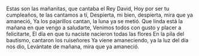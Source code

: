 Estas son las mañanitas, que cantaba el Rey David,
Hoy por ser tu cumpleaños, te las cantamos a tí,
Despierta, mi bien, despierta, mira que ya amaneció,
Ya los pajarillos cantan, la luna ya se metió.
Que linda está la mañana en que vengo a saludarte,
Venimos todos con gusto y placer a felicitarte,
El día en que tu naciste nacieron todas las flores
En la pila del bautismo, cantaron los ruiseñores
Ya viene amaneciendo, ya la luz del día nos dio,
Levántate de mañana, mira que ya amaneció.
